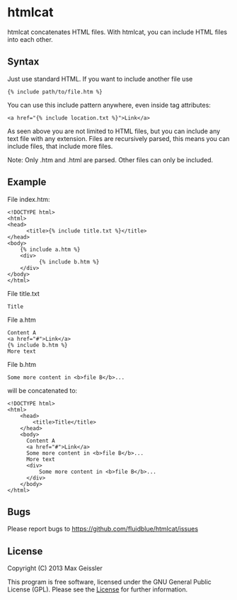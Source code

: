 # htmlcat

htmlcat concatenates HTML files. With htmlcat, you can include HTML files into each other.


## Syntax

Just use standard HTML. If you want to include another file use

    {% include path/to/file.htm %}

You can use this include pattern anywhere, even inside tag attributes:

    <a href="{% include location.txt %}">Link</a>

As seen above you are not limited to HTML files, but you can include any text file with any extension.
Files are recursively parsed, this means you can include files, that include more files.

Note: Only .htm and .html are parsed. Other files can only be included.


## Example

File index.htm:

    <!DOCTYPE html>
    <html>
    <head>
    	  <title>{% include title.txt %}</title>
    </head>
    <body>
      	{% include a.htm %}
      	<div>
      		  {% include b.htm %}
      	</div>
    </body>
    </html>

File title.txt

    Title

File a.htm

    Content A
    <a href="#">Link</a>
    {% include b.htm %}
    More text

File b.htm

    Some more content in <b>file B</b>...

will be concatenated to:

    <!DOCTYPE html>
    <html>
        <head>
            <title>Title</title>
        </head>
        <body>
          Content A
          <a href="#">Link</a>
          Some more content in <b>file B</b>...
          More text
          <div>
              Some more content in <b>file B</b>...
          </div>
        </body>
    </html>


## Bugs

Please report bugs to <https://github.com/fluidblue/htmlcat/issues>


## License

Copyright (C) 2013 Max Geissler

This program is free software, licensed under the GNU General Public License (GPL).
Please see the [License](LICENSE) for further information.
